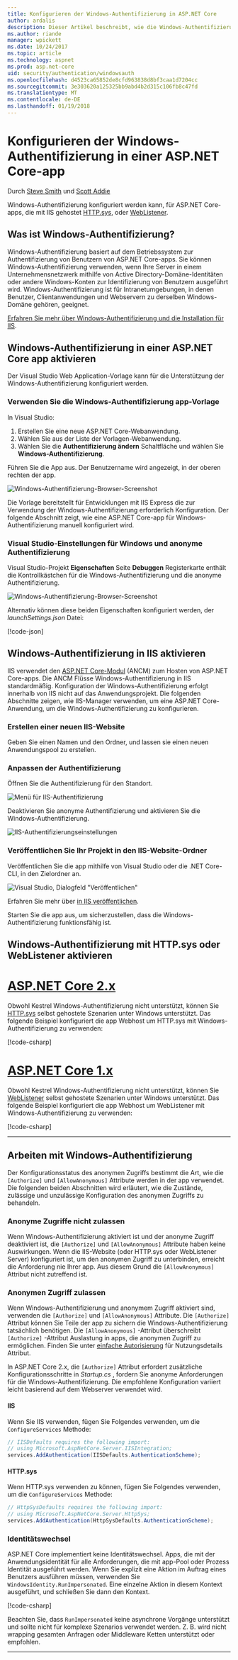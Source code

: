 ```yaml
---
title: Konfigurieren der Windows-Authentifizierung in ASP.NET Core
author: ardalis
description: Dieser Artikel beschreibt, wie die Windows-Authentifizierung in ASP.NET Core mit IIS Express, IIS, HTTP.sys und WebListener konfiguriert.
ms.author: riande
manager: wpickett
ms.date: 10/24/2017
ms.topic: article
ms.technology: aspnet
ms.prod: asp.net-core
uid: security/authentication/windowsauth
ms.openlocfilehash: d4523ca65852de8cfd963838d8bf3caa1d7204cc
ms.sourcegitcommit: 3e303620a125325bb9abd4b2d315c106fb8c47fd
ms.translationtype: MT
ms.contentlocale: de-DE
ms.lasthandoff: 01/19/2018
---
```

# <a name="configure-windows-authentication-in-an-aspnet-core-app"></a>Konfigurieren der Windows-Authentifizierung in einer ASP.NET Core-app

Durch [Steve Smith](https://ardalis.com) und [Scott Addie](https://twitter.com/Scott_Addie)

Windows-Authentifizierung konfiguriert werden kann, für ASP.NET Core-apps, die mit IIS gehostet [HTTP.sys](xref:fundamentals/servers/httpsys), oder [WebListener](xref:fundamentals/servers/weblistener).

## <a name="what-is-windows-authentication"></a>Was ist Windows-Authentifizierung?

Windows-Authentifizierung basiert auf dem Betriebssystem zur Authentifizierung von Benutzern von ASP.NET Core-apps. Sie können Windows-Authentifizierung verwenden, wenn Ihre Server in einem Unternehmensnetzwerk mithilfe von Active Directory-Domäne-Identitäten oder andere Windows-Konten zur Identifizierung von Benutzern ausgeführt wird. Windows-Authentifizierung ist für Intranetumgebungen, in denen Benutzer, Clientanwendungen und Webservern zu derselben Windows-Domäne gehören, geeignet.

[Erfahren Sie mehr über Windows-Authentifizierung und die Installation für IIS](https://docs.microsoft.com/iis/configuration/system.webServer/security/authentication/windowsAuthentication/).

## <a name="enable-windows-authentication-in-an-aspnet-core-app"></a>Windows-Authentifizierung in einer ASP.NET Core app aktivieren

Der Visual Studio Web Application-Vorlage kann für die Unterstützung der Windows-Authentifizierung konfiguriert werden.

### <a name="use-the-windows-authentication-app-template"></a>Verwenden Sie die Windows-Authentifizierung app-Vorlage

In Visual Studio:
1. Erstellen Sie eine neue ASP.NET Core-Webanwendung. 
1. Wählen Sie aus der Liste der Vorlagen-Webanwendung.
1. Wählen Sie die **Authentifizierung ändern** Schaltfläche und wählen Sie **Windows-Authentifizierung**. 

Führen Sie die App aus. Der Benutzername wird angezeigt, in der oberen rechten der app.

![Windows-Authentifizierung-Browser-Screenshot](windowsauth/_static/browser-screenshot.png)

Die Vorlage bereitstellt für Entwicklungen mit IIS Express die zur Verwendung der Windows-Authentifizierung erforderlich Konfiguration. Der folgende Abschnitt zeigt, wie eine ASP.NET Core-app für Windows-Authentifizierung manuell konfiguriert wird.

### <a name="visual-studio-settings-for-windows-and-anonymous-authentication"></a>Visual Studio-Einstellungen für Windows und anonyme Authentifizierung

Visual Studio-Projekt **Eigenschaften** Seite **Debuggen** Registerkarte enthält die Kontrollkästchen für die Windows-Authentifizierung und die anonyme Authentifizierung.

![Windows-Authentifizierung-Browser-Screenshot](windowsauth/_static/vs-auth-property-menu.png)

Alternativ können diese beiden Eigenschaften konfiguriert werden, der *launchSettings.json* Datei:

[!code-json[](windowsauth/sample/launchSettings.json?highlight=3-4)]

## <a name="enable-windows-authentication-with-iis"></a>Windows-Authentifizierung in IIS aktivieren

IIS verwendet den [ASP.NET Core-Modul](xref:fundamentals/servers/aspnet-core-module) (ANCM) zum Hosten von ASP.NET Core-apps. Die ANCM Flüsse Windows-Authentifizierung in IIS standardmäßig. Konfiguration der Windows-Authentifizierung erfolgt innerhalb von IIS nicht auf das Anwendungsprojekt. Die folgenden Abschnitte zeigen, wie IIS-Manager verwenden, um eine ASP.NET Core-Anwendung, um die Windows-Authentifizierung zu konfigurieren.

### <a name="create-a-new-iis-site"></a>Erstellen einer neuen IIS-Website

Geben Sie einen Namen und den Ordner, und lassen sie einen neuen Anwendungspool zu erstellen.

### <a name="customize-authentication"></a>Anpassen der Authentifizierung

Öffnen Sie die Authentifizierung für den Standort.

![Menü für IIS-Authentifizierung](windowsauth/_static/iis-authentication-menu.png)

Deaktivieren Sie anonyme Authentifizierung und aktivieren Sie die Windows-Authentifizierung.

![IIS-Authentifizierungseinstellungen](windowsauth/_static/iis-auth-settings.png)

### <a name="publish-your-project-to-the-iis-site-folder"></a>Veröffentlichen Sie Ihr Projekt in den IIS-Website-Ordner

Veröffentlichen Sie die app mithilfe von Visual Studio oder die .NET Core-CLI, in den Zielordner an.

![Visual Studio, Dialogfeld "Veröffentlichen"](windowsauth/_static/vs-publish-app.png)

Erfahren Sie mehr über [in IIS veröffentlichen](xref:host-and-deploy/iis/index).

Starten Sie die app aus, um sicherzustellen, dass die Windows-Authentifizierung funktionsfähig ist.

## <a name="enable-windows-authentication-with-httpsys-or-weblistener"></a>Windows-Authentifizierung mit HTTP.sys oder WebListener aktivieren

# <a name="aspnet-core-2xtabaspnetcore2x"></a>[ASP.NET Core 2.x](#tab/aspnetcore2x)

Obwohl Kestrel Windows-Authentifizierung nicht unterstützt, können Sie [HTTP.sys](xref:fundamentals/servers/httpsys) selbst gehostete Szenarien unter Windows unterstützt. Das folgende Beispiel konfiguriert die app Webhost um HTTP.sys mit Windows-Authentifizierung zu verwenden:

[!code-csharp[](windowsauth/sample/Program2x.cs?highlight=9-14)]

# <a name="aspnet-core-1xtabaspnetcore1x"></a>[ASP.NET Core 1.x](#tab/aspnetcore1x)

Obwohl Kestrel Windows-Authentifizierung nicht unterstützt, können Sie [WebListener](xref:fundamentals/servers/weblistener) selbst gehostete Szenarien unter Windows unterstützt. Das folgende Beispiel konfiguriert die app Webhost um WebListener mit Windows-Authentifizierung zu verwenden:

[!code-csharp[](windowsauth/sample/Program1x.cs?highlight=6-11)]

---

## <a name="work-with-windows-authentication"></a>Arbeiten mit Windows-Authentifizierung

Der Konfigurationsstatus des anonymen Zugriffs bestimmt die Art, wie die `[Authorize]` und `[AllowAnonymous]` Attribute werden in der app verwendet. Die folgenden beiden Abschnitten wird erläutert, wie die Zustände, zulässige und unzulässige Konfiguration des anonymen Zugriffs zu behandeln.

### <a name="disallow-anonymous-access"></a>Anonyme Zugriffe nicht zulassen

Wenn Windows-Authentifizierung aktiviert ist und der anonyme Zugriff deaktiviert ist, die `[Authorize]` und `[AllowAnonymous]` Attribute haben keine Auswirkungen. Wenn die IIS-Website (oder HTTP.sys oder WebListener Server) konfiguriert ist, um den anonymen Zugriff zu unterbinden, erreicht die Anforderung nie Ihrer app. Aus diesem Grund die `[AllowAnonymous]` Attribut nicht zutreffend ist.

### <a name="allow-anonymous-access"></a>Anonymen Zugriff zulassen

Wenn Windows-Authentifizierung und anonymem Zugriff aktiviert sind, verwenden die `[Authorize]` und `[AllowAnonymous]` Attribute. Die `[Authorize]` Attribut können Sie Teile der app zu sichern die Windows-Authentifizierung tatsächlich benötigen. Die `[AllowAnonymous]` -Attribut überschreibt `[Authorize]` -Attribut Auslastung in apps, die anonymen Zugriff zu ermöglichen. Finden Sie unter [einfache Autorisierung](xref:security/authorization/simple) für Nutzungsdetails Attribut.

In ASP.NET Core 2.x, die `[Authorize]` Attribut erfordert zusätzliche Konfigurationsschritte in *Startup.cs* , fordern Sie anonyme Anforderungen für die Windows-Authentifizierung. Die empfohlene Konfiguration variiert leicht basierend auf dem Webserver verwendet wird.

#### <a name="iis"></a>IIS

Wenn Sie IIS verwenden, fügen Sie Folgendes verwenden, um die `ConfigureServices` Methode: 

```csharp
// IISDefaults requires the following import:
// using Microsoft.AspNetCore.Server.IISIntegration;
services.AddAuthentication(IISDefaults.AuthenticationScheme);
```

#### <a name="httpsys"></a>HTTP.sys

Wenn HTTP.sys verwenden zu können, fügen Sie Folgendes verwenden, um die `ConfigureServices` Methode:

```csharp
// HttpSysDefaults requires the following import:
// using Microsoft.AspNetCore.Server.HttpSys;
services.AddAuthentication(HttpSysDefaults.AuthenticationScheme);
```

### <a name="impersonation"></a>Identitätswechsel

ASP.NET Core implementiert keine Identitätswechsel. Apps, die mit der Anwendungsidentität für alle Anforderungen, die mit app-Pool oder Prozess Identität ausgeführt werden. Wenn Sie explizit eine Aktion im Auftrag eines Benutzers ausführen müssen, verwenden Sie `WindowsIdentity.RunImpersonated`. Eine einzelne Aktion in diesem Kontext ausgeführt, und schließen Sie dann den Kontext.

[!code-csharp[](windowsauth/sample/Startup.cs?name=snippet_Impersonate&highlight=10-18)]

Beachten Sie, dass `RunImpersonated` keine asynchrone Vorgänge unterstützt und sollte nicht für komplexe Szenarios verwendet werden. Z. B. wird nicht wrapping gesamten Anfragen oder Middleware Ketten unterstützt oder empfohlen.

---
